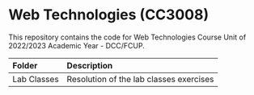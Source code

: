 # Web Technologies (CC3008)
This repository contains the code for Web Technologies Course Unit of 2022/2023 Academic Year - DCC/FCUP.

| Folder | Description |
| :-------- | :---------------------------------------------------------------------------------------- |
| Lab Classes | Resolution of the lab classes exercises |
